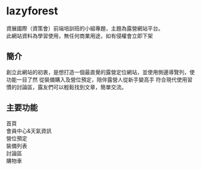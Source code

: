 # lazyforest
資展國際（資策會）前端培訓班的小組專題，主題為露營網站平台。
<br/>
此網站資料為學習使用，無任何商業用途，如有侵權會立即下架
<h2>簡介</h2>
創立此網站的初衷，是想打造一個最直覺的露營定位網站，並使用側邊導覽列，使功能一目了然
從裝備購入及營位預定，陪伴露營人從新手變高手
符合現代使用習慣的討論區，露友們可以輕鬆找到文章，簡單交流。

<h2>主要功能</h2>
首頁
<br/>
會員中心&天氣資訊
<br/>
營位預定
<br/>
裝備列表

<br/>
討論區

<br/>
購物車



